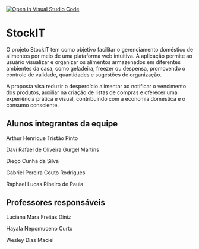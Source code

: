 [![Open in Visual Studio Code](https://classroom.github.com/assets/open-in-vscode-2e0aaae1b6195c2367325f4f02e2d04e9abb55f0b24a779b69b11b9e10269abc.svg)](https://classroom.github.com/online_ide?assignment_repo_id=18977914&assignment_repo_type=AssignmentRepo)
# StockIT

 O projeto StockIT tem como objetivo facilitar o gerenciamento doméstico de alimentos por meio de uma plataforma web intuitiva. A aplicação permite ao usuário visualizar e organizar os alimentos armazenados em diferentes ambientes da casa, como geladeira, freezer ou despensa, promovendo o controle de validade, quantidades e sugestões de organização.

 A proposta visa reduzir o desperdício alimentar ao notificar o vencimento dos produtos, auxiliar na criação de listas de compras e oferecer uma experiência prática e visual, contribuindo com a economia doméstica e o consumo consciente.



## Alunos integrantes da equipe

Arthur Henrique Tristão Pinto 

Davi Rafael de Oliveira Gurgel Martins

Diego Cunha da Silva

Gabriel Pereira Couto Rodrigues

Raphael Lucas Ribeiro de Paula

## Professores responsáveis
Luciana Mara Freitas Diniz

Hayala Nepomuceno Curto

Wesley Dias Maciel
